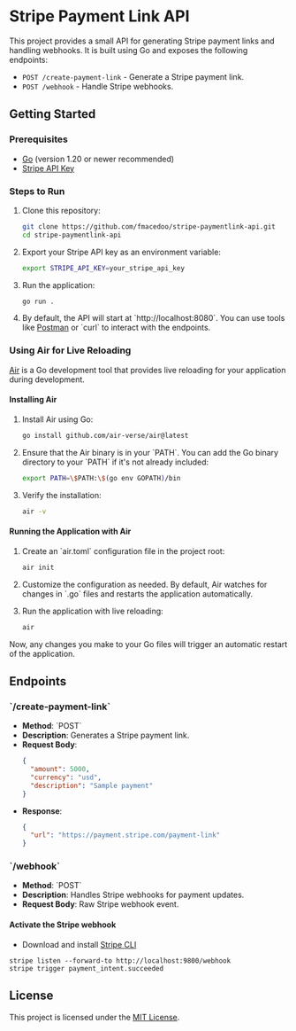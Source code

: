 # Stripe Payment Link API

This project provides a small API for generating Stripe payment links and handling webhooks. It is built using Go and exposes the following endpoints:

- `POST /create-payment-link` - Generate a Stripe payment link.
- `POST /webhook` - Handle Stripe webhooks.

## Getting Started

### Prerequisites

- [Go](https://golang.org/dl/) \(version 1.20 or newer recommended\)
- [Stripe API Key](https://stripe.com/docs/keys)

### Steps to Run

1. Clone this repository:

   ```bash
   git clone https://github.com/fmacedoo/stripe-paymentlink-api.git
   cd stripe-paymentlink-api
   ```

2. Export your Stripe API key as an environment variable:

   ```bash
   export STRIPE_API_KEY=your_stripe_api_key
   ```

3. Run the application:

   ```bash
   go run .
   ```

4. By default, the API will start at \`http://localhost:8080\`. You can use tools like [Postman](https://www.postman.com/) or \`curl\` to interact with the endpoints.

### Using Air for Live Reloading

[Air](https://github.com/cosmtrek/air) is a Go development tool that provides live reloading for your application during development.

#### Installing Air

1. Install Air using Go:

   ```bash
   go install github.com/air-verse/air@latest
   ```

2. Ensure that the Air binary is in your \`PATH\`. You can add the Go binary directory to your \`PATH\` if it\'s not already included:

   ```bash
   export PATH=\$PATH:\$(go env GOPATH)/bin
   ```

3. Verify the installation:
   ```bash
   air -v
   ```

#### Running the Application with Air

1. Create an \`air.toml\` configuration file in the project root:

   ```bash
   air init
   ```

2. Customize the configuration as needed. By default, Air watches for changes in \`.go\` files and restarts the application automatically.

3. Run the application with live reloading:
   ```bash
   air
   ```

Now, any changes you make to your Go files will trigger an automatic restart of the application.

## Endpoints

### \`/create-payment-link\`

- **Method**: \`POST\`
- **Description**: Generates a Stripe payment link.
- **Request Body**:
  ```json
  {
    "amount": 5000,
    "currency": "usd",
    "description": "Sample payment"
  }
  ```
- **Response**:
  ```json
  {
    "url": "https://payment.stripe.com/payment-link"
  }
  ```

### \`/webhook\`

- **Method**: \`POST\`
- **Description**: Handles Stripe webhooks for payment updates.
- **Request Body**: Raw Stripe webhook event.

#### Activate the Stripe webhook

- Download and install [Stripe CLI](https://docs.stripe.com/stripe-cli)

```
stripe listen --forward-to http://localhost:9800/webhook
stripe trigger payment_intent.succeeded
```

## License

This project is licensed under the [MIT License](LICENSE).
